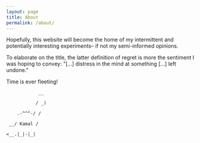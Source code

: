 ```yaml
---
layout: page
title: About
permalink: /about/
---
```


Hopefully, this website will become the home of my intermittent and potentially interesting experiments– if not my semi-informed opinions.

To elaborate on the title, the latter definition of regret is more the sentiment I was hoping to convey: "[...] distress in the mind at something [...] left undone."

Time is ever fleeting!



                __

               / _)

        .-^^^-/ /

     __/ Kamal /

    <__.|_|-|_|
